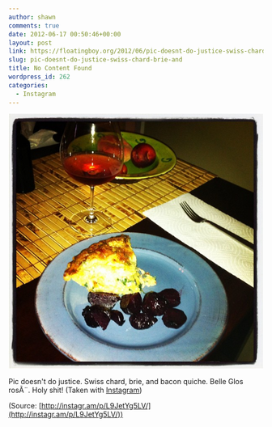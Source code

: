 ```yaml
---
author: shawn
comments: true
date: 2012-06-17 00:50:46+00:00
layout: post
link: https://floatingboy.org/2012/06/pic-doesnt-do-justice-swiss-chard-brie-and/
slug: pic-doesnt-do-justice-swiss-chard-brie-and
title: No Content Found
wordpress_id: 262
categories:
  - Instagram
---
```


[![](/assets/media/2012/06/tumblr_m5ql0mpzou1qzw17so1_1280.jpg)](http://instagr.am/p/L9JetYg5LV/)

Pic doesn't do justice. Swiss chard, brie, and bacon quiche. Belle Glos rosÃ¨. Holy shit! (Taken with [Instagram](http://instagr.am))

(Source: [http://instagr.am/p/L9JetYg5LV/](http://instagr.am/p/L9JetYg5LV/))
